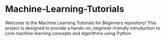 # Machine-Learning-Tutorials
Welcome to the Machine Learning Tutorials for Beginners repository! This project is designed to provide a hands-on, beginner-friendly introduction to core machine learning concepts and algorithms using Python
